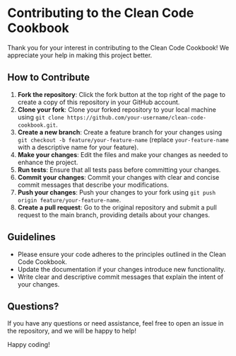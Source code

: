 # Contributing to the Clean Code Cookbook

Thank you for your interest in contributing to the Clean Code Cookbook! We appreciate your help in making this project better.

## How to Contribute
1. **Fork the repository**: Click the fork button at the top right of the page to create a copy of this repository in your GitHub account.
2. **Clone your fork**: Clone your forked repository to your local machine using `git clone https://github.com/your-username/clean-code-cookbook.git`.
3. **Create a new branch**: Create a feature branch for your changes using `git checkout -b feature/your-feature-name` (replace `your-feature-name` with a descriptive name for your feature).
4. **Make your changes**: Edit the files and make your changes as needed to enhance the project.
5. **Run tests**: Ensure that all tests pass before committing your changes.
6. **Commit your changes**: Commit your changes with clear and concise commit messages that describe your modifications.
7. **Push your changes**: Push your changes to your fork using `git push origin feature/your-feature-name`.
8. **Create a pull request**: Go to the original repository and submit a pull request to the main branch, providing details about your changes.

## Guidelines
- Please ensure your code adheres to the principles outlined in the Clean Code Cookbook.
- Update the documentation if your changes introduce new functionality.
- Write clear and descriptive commit messages that explain the intent of your changes.

## Questions?
If you have any questions or need assistance, feel free to open an issue in the repository, and we will be happy to help!

Happy coding!